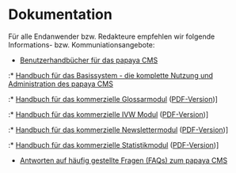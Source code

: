 
Dokumentation
=============

Für alle Endanwender bzw. Redakteure empfehlen wir folgende Informations- bzw. Kommuniationsangebote:

-   [Benutzerhandbücher für das papaya CMS](http://www.papaya-cms.com/dokumentation.177.de.html)

:\* [Handbuch für das Basissystem - die komplette Nutzung und Administration des papaya CMS](http://www.papaya-cms.com/dokumentation/handbuch/basissystem/)

:\* [Handbuch für das kommerzielle Glossarmodul](http://www.papaya-cms.com/dokumentation/handbuch/glossary/) ([PDF-Version](http://www.papaya-cms.com/index.download.6d35130f10d272b073d2b8ca14f8d102.pdf))]

:\* [Handbuch für das kommerzielle IVW Modul](http://www.papaya-cms.com/dokumentation/handbuch/ivw/) ([PDF-Version](http://www.papaya-cms.com/index.download.507ba2d59bde149f0c1de0fbb21d7c11.pdf))]

:\* [Handbuch für das kommerzielle Newslettermodul](http://www.papaya-cms.com/dokumentation/handbuch/newsletter/) ([PDF-Version](http://www.papaya-cms.com/index.download.189cbf04800e3bd27495c2d8de4725a5.pdf))]

:\* [Handbuch für das kommerzielle Statistikmodul](http://www.papaya-cms.com/dokumentation/handbuch/statistics/) ([PDF-Version](http://www.papaya-cms.com/index.download.1f29504ccfcdd1d2bd5ea3ef8db85979.pdf))]

-   [Antworten auf häufig gestellte Fragen (FAQs) zum papaya CMS](http://www.papaya-cms.com/faq)
